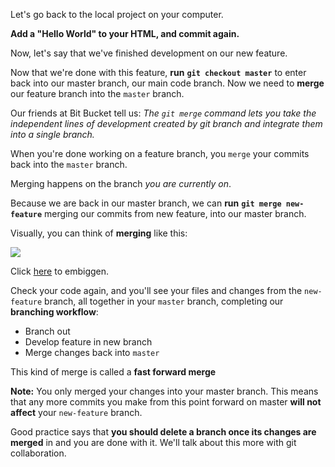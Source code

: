 
Let's go back to the local project on your computer.

  

**Add a "Hello World" to your HTML, and commit again.**

Now, let's say that we've finished development on our new feature.

  

Now that we're done with this feature, **run** **`git checkout master`**  to enter back into our master branch, our main code branch. Now we need to **merge** our feature branch into the `master` branch.

  

Our friends at Bit Bucket tell us: _The_ _`git merge`_ _command lets you take the independent lines of development created by git branch and integrate them into a single branch._

  

When you're done working on a feature branch, you `merge` your commits back into the `master` branch.

  

Merging happens on the branch _you are currently on_.

  

Because we are back in our master branch, we can **run** **`git merge new-feature`** merging our commits from new feature, into our master branch.

  

Visually, you can think of **merging** like this:

  

![](https://s3-us-west-2.amazonaws.com/learn-app/lesson-images/git/merging.PNG)

  

Click [here](https://s3-us-west-2.amazonaws.com/learn-app/lesson-images/git/merging.PNG) to embiggen.

  

Check your code again, and you'll see your files and changes from the `new-feature` branch, all together in your `master` branch, completing our **branching workflow**:

-   Branch out
-   Develop feature in new branch
-   Merge changes back into `master`

  

This kind of merge is called a **fast forward merge**

  

**Note:** You only merged your changes into your master branch. This means that any more commits you make from this point forward on master **will not affect** your `new-feature` branch.

  

Good practice says that **you should delete a branch once its changes are merged** in and you are done with it. We'll talk about this more with git collaboration.
